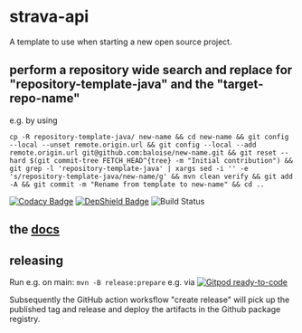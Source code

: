 # strava-api
A template to use when starting a new open source project.

## perform a repository wide search and replace for "repository-template-java" and the "target-repo-name"

e.g. by using

```
cp -R repository-template-java/ new-name && cd new-name && git config --local --unset remote.origin.url && git config --local --add remote.origin.url git@github.com:baloise/new-name.git && git reset --hard $(git commit-tree FETCH_HEAD^{tree} -m "Initial contribution") &&  git grep -l 'repository-template-java' | xargs sed -i '' -e 's/repository-template-java/new-name/g' && mvn clean verify && git add -A && git commit -m "Rename from template to new-name" && cd ..
```
[![Codacy Badge](https://api.codacy.com/project/badge/Grade/bf6fa237dd934970991ecba2c66db23e)](https://app.codacy.com/app/baloise/repository-template-java?utm_source=github.com&utm_medium=referral&utm_content=baloise/repository-template-java&utm_campaign=Badge_Grade_Dashboard)
[![DepShield Badge](https://depshield.sonatype.org/badges/baloise/repository-template-java/depshield.svg)](https://depshield.github.io)
![Build Status](https://github.com/baloise/repository-template-java/workflows/CI/badge.svg)

## the [docs](docs/index.md)

## releasing

Run e.g. on main: `mvn -B release:prepare` e.g. via [![Gitpod ready-to-code](https://img.shields.io/badge/Gitpod-ready--to--code-blue?logo=gitpod)](https://gitpod.io#https://github.com/baloise/repository-template-java)

Subsequently the GitHub action worksflow "create release" will pick up the published tag and release and deploy the artifacts in the Github package registry.

